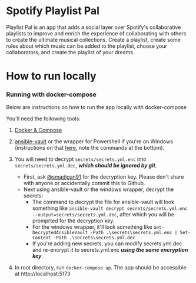 # Spotify Playlist Pal

Playlist Pal is an app that adds a social layer over Spotify's collaborative playlists to improve and enrich the
experience of collaborating with others to create the ultimate musical collections. Create a playlist, create some rules
about which music can be added to the playlist, choose your collaborators, and create the playlist of your dreams.

# How to run locally

### Running with docker-compose
Below are instructions on how to run the app locally with docker-compose

You'll need the following tools:
1. [Docker & Compose](https://docs.docker.com/compose/install/)
2. [ansible-vault](https://docs.ansible.com/ansible/latest/vault_guide/vault_encrypting_content.html) or the wrapper for Powershell if you're on Windows (instructions on that [here](https://www.bloggingforlogging.com/2018/05/20/decrypting-the-secrets-of-ansible-vault-in-powershell/), note the commands at the bottom).


1. You will need to decrypt `secrets/secrets.yml.enc` into `secrets/secrets.yml.dec`, **_which should be ignored by git_**.
    - First, ask [@smadigan91](https://github.com/smadigan91) for the decryption key. Please don't share with anyone or accidentally commit this to Github.
    - Next using ansible-vault or the windows wrapper, decrypt the secrets: 
        - The command to decrypt the file for ansible-vault will look something like `ansible-vault decrypt secrets/secrets.yml.enc --output=secrets/secrets.yml.dec`, after which you will be promprted for the decryption key.
        - For the windows wrapper, it'll look something like `Get-DecryptedAnsibleVault -Path .\secrets\secrets.yml.enc | Set-Content -Path .\secrets\secrets.yml.dec`
        - If you're adding new secrets, you can modify secrets.yml.dec and re-encrypt it to secrets.yml.enc **_using the same encryption key_**.
2. In root directory, run `docker-compose up`. The app should be accessible at http://localhost:5173
